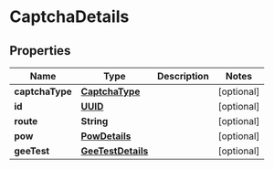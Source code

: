 # CaptchaDetails

## Properties
Name | Type | Description | Notes
------------ | ------------- | ------------- | -------------
**captchaType** | [**CaptchaType**](CaptchaType.md) |  |  [optional]
**id** | [**UUID**](UUID.md) |  |  [optional]
**route** | **String** |  |  [optional]
**pow** | [**PowDetails**](PowDetails.md) |  |  [optional]
**geeTest** | [**GeeTestDetails**](GeeTestDetails.md) |  |  [optional]
